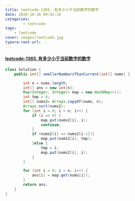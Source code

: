 ```yaml
---
title: leetcode-1365. 有多少小于当前数字的数字
date: 2020-10-26 09:42:16
categories: 
		- leetcode
tags: 
	- leetcode
cover: images/leetcode.jpg
typora-root-url: ..
---
```


#### [leetcode-1365. 有多少小于当前数字的数字](https://leetcode-cn.com/problems/how-many-numbers-are-smaller-than-the-current-number/)

```java
class Solution {
    public int[] smallerNumbersThanCurrent(int[] nums) {

        int n = nums.length;
        int[] ans = new int[n];
        Map<Integer, Integer> map = new HashMap<>();
        int tmp = 0;
        int[] nums2= Arrays.copyOf(nums, n);
        Arrays.sort(nums2);
        for (int i = 0; i < n; i++) {
            if (i == 0) {
                map.put(nums2[i], i);
                continue;
            }
            if (nums2[i] == nums2[i-1]){
                map.put(nums2[i], tmp);
            }else {
                tmp = i;
                map.put(nums2[i], i);
            }
        }

        for (int i = 0; i < n; i++) {
            ans[i] = map.get(nums[i]);
        }
        return ans;
    }
}
```

